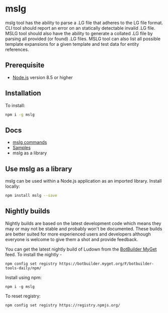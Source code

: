 # mslg
mslg tool has the ability to parse a .LG file that adheres to the LG file format. CLI tool should report an error on an statically detectable invalid .LG file. MSLG tool should also have the ability to generate a collated .LG file by parsing all provided (or found) .LG files. MSLG tool can also list all possible template expansions for a given template and test data for entity references.

## Prerequisite

- [Node.js](https://nodejs.org/) version 8.5 or higher

## Installation

To install:
```bash
npm i -g mslg
```

## Docs
- [mslg commands](docs/commands.md)
- [Samples](examples/samples.md)
- mslg as a library

## Use mslg as a library
mslg can be used within a Node.js application as an imported library. Install locally:

```bash
npm install mslg --save
```

## Nightly builds

Nightly builds are based on the latest development code which means they may or may not be stable and probably won't be documented. These builds are better suited for more experienced users and developers although everyone is welcome to give them a shot and provide feedback.

You can get the latest nightly build of Ludown from the [BotBuilder MyGet](https://botbuilder.myget.org/gallery) feed. To install the nightly - 

```shell
npm config set registry https://botbuilder.myget.org/F/botbuilder-tools-daily/npm/
```

Install using npm:
```shell
npm i -g mslg
```

To reset registry:
```shell
npm config set registry https://registry.npmjs.org/
```